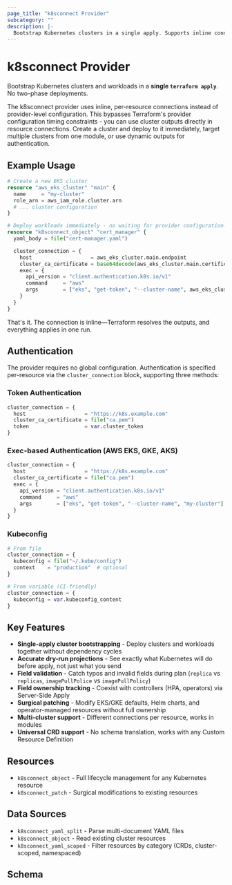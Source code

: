 ```yaml
---
page_title: "k8sconnect Provider"
subcategory: ""
description: |-
  Bootstrap Kubernetes clusters in a single apply. Supports inline connections, Server-Side Apply, multi-cluster deployments, and surgical patching of any Kubernetes resource.
---
```


# k8sconnect Provider

Bootstrap Kubernetes clusters and workloads in a **single `terraform apply`**. No two-phase deployments.

The k8sconnect provider uses inline, per-resource connections instead of provider-level configuration. This bypasses Terraform's provider configuration timing constraints - you can use cluster outputs directly in resource connections. Create a cluster and deploy to it immediately, target multiple clusters from one module, or use dynamic outputs for authentication.

## Example Usage

```terraform
# Create a new EKS cluster
resource "aws_eks_cluster" "main" {
  name     = "my-cluster"
  role_arn = aws_iam_role.cluster.arn
  # ... cluster configuration
}

# Deploy workloads immediately - no waiting for provider configuration!
resource "k8sconnect_object" "cert_manager" {
  yaml_body = file("cert-manager.yaml")

  cluster_connection = {
    host                   = aws_eks_cluster.main.endpoint
    cluster_ca_certificate = base64decode(aws_eks_cluster.main.certificate_authority[0].data)
    exec = {
      api_version = "client.authentication.k8s.io/v1"
      command     = "aws"
      args        = ["eks", "get-token", "--cluster-name", aws_eks_cluster.main.name]
    }
  }
}
```

That's it. The connection is inline—Terraform resolves the outputs, and everything applies in one run.

## Authentication

The provider requires no global configuration. Authentication is specified per-resource via the `cluster_connection` block, supporting three methods:

### Token Authentication

```terraform
cluster_connection = {
  host                   = "https://k8s.example.com"
  cluster_ca_certificate = file("ca.pem")
  token                  = var.cluster_token
}
```

### Exec-based Authentication (AWS EKS, GKE, AKS)

```terraform
cluster_connection = {
  host                   = "https://k8s.example.com"
  cluster_ca_certificate = file("ca.pem")
  exec = {
    api_version = "client.authentication.k8s.io/v1"
    command     = "aws"
    args        = ["eks", "get-token", "--cluster-name", "my-cluster"]
  }
}
```

### Kubeconfig

```terraform
# From file
cluster_connection = {
  kubeconfig = file("~/.kube/config")
  context    = "production"  # optional
}

# From variable (CI-friendly)
cluster_connection = {
  kubeconfig = var.kubeconfig_content
}
```

## Key Features

- **Single-apply cluster bootstrapping** - Deploy clusters and workloads together without dependency cycles
- **Accurate dry-run projections** - See exactly what Kubernetes will do before apply, not just what you send
- **Field validation** - Catch typos and invalid fields during plan (`replica` vs `replicas`, `imagePullPolice` vs `imagePullPolicy`)
- **Field ownership tracking** - Coexist with controllers (HPA, operators) via Server-Side Apply
- **Surgical patching** - Modify EKS/GKE defaults, Helm charts, and operator-managed resources without full ownership
- **Multi-cluster support** - Different connections per resource, works in modules
- **Universal CRD support** - No schema translation, works with any Custom Resource Definition

## Resources

- `k8sconnect_object` - Full lifecycle management for any Kubernetes resource
- `k8sconnect_patch` - Surgical modifications to existing resources

## Data Sources

- `k8sconnect_yaml_split` - Parse multi-document YAML files
- `k8sconnect_object` - Read existing cluster resources
- `k8sconnect_yaml_scoped` - Filter resources by category (CRDs, cluster-scoped, namespaced)

<!-- schema generated by tfplugindocs -->
## Schema
